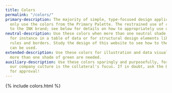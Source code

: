 ```yaml
---
title: Colors
permalink: "/colors/"
primary-description: The majority of simple, type-focused design applications should
  only use the colors from the Primary Palette. The restrained use of color is essential
  to the INK brand; see below for details on how to appropriately use our other colors.
neutral-description: Use these colors when more than one neutral shade are needed,
  for instance in a table of data or for structural design elements like horizontal
  rules and borders. Study the design of this website to see how to the Neutral Palette
  can be used.
extended-description: Use these colors for illustration and data visualization when
  more than one shade of green are needed.
auxiliary-description: Use these colors sparingly and purposefully, for instance if
  our company culture is the collateral's focus. If in doubt, ask the Design Team
  for approval!
---
```


{% include colors.html %}